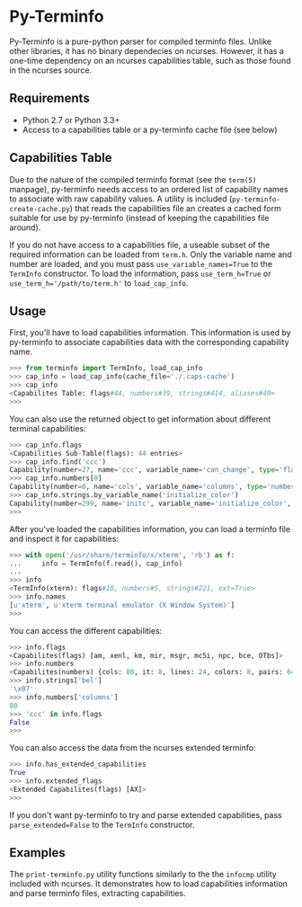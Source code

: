 Py-Terminfo
===========

Py-Terminfo is a pure-python parser for compiled terminfo files.  Unlike other
libraries, it has no binary dependecies on ncurses.  However, it has a one-time
dependency on an ncurses capabilities table, such as those found in the ncurses
source.

Requirements
------------

* Python 2.7 or Python 3.3+
* Access to a capabilities table or a py-terminfo cache file (see below)

Capabilities Table
------------------

Due to the nature of the compiled terminfo format (see the `term(5)` manpage),
py-terminfo needs access to an ordered list of capability names to associate
with raw capability values.  A utility is included
(`py-terminfo-create-cache.py`)  that reads the capabilities file an creates
a cached form suitable for use by py-terminfo (instead of keeping the capabilities
file around).

If you do not have access to a capabilities file, a useable subset of the required
information can be loaded from `term.h`.  Only the variable name and number are
loaded, and you must pass `use_variable_names=True` to the `TermInfo` constructor.
To load the information, pass `use_term_h=True` or `use_term_h='/path/to/term.h'`
to `load_cap_info`.


Usage
-----

First, you'll have to load capabilities information.  This information is used
by py-terminfo to associate capabilities data with the corresponding capability
name.

```python
>>> from terminfo import TermInfo, load_cap_info
>>> cap_info = load_cap_info(cache_file='./.caps-cache')
>>> cap_info
<Capabilites Table: flags#44, numbers#39, strings#414, aliases#49>
>>>
```

You can also use the returned object to get information about different terminal
capabilities:

```python
>>> cap_info.flags
<Capabilities Sub-Table(flags): 44 entries>
>>> cap_info.find('ccc')
Capability(number=27, name='ccc', variable_name='can_change', type='flags', old_cap_name='cc', key_name=None, key_value=None, versions='-----', description='terminal can re-define existing colors')
>>> cap_info.numbers[0]
Capability(number=0, name='cols', variable_name='columns', type='numbers', old_cap_name='co', key_name=None, key_value=None, versions='YBCGE', description='number of columns in a line')
>>> cap_info.strings.by_variable_name('initialize_color')
Capability(number=299, name='initc', variable_name='initialize_color', type='strings', old_cap_name='Ic', key_name=None, key_value=None, versions='-----', description='initialize color #1 to (#2,#3,#4)')
>>>
```

After you've loaded the capabilities information, you can load a terminfo file and inspect
it for capabilities:

```python
>>> with open('/usr/share/terminfo/x/xterm', 'rb') as f:
...     info = TermInfo(f.read(), cap_info)
...
>>> info
<TermInfo(xterm): flags#10, numbers#5, strings#221, ext=True>
>>> info.names
[u'xterm', u'xterm terminal emulator (X Window System)']
>>>
```

You can access the different capabilities:

```python
>>> info.flags
<Capabilites(flags) [am, xenl, km, mir, msgr, mc5i, npc, bce, OTbs]>
>>> info.numbers
<Capabilites(numbers) {cols: 80, it: 8, lines: 24, colors: 8, pairs: 64}>
>>> info.strings['bel']
'\x07'
>>> info.numbers['columns']
80
>>> 'ccc' in info.flags
False
>>>
```

You can also access the data from the ncurses extended terminfo:

```python
>>> info.has_extended_capabilities
True
>>> info.extended_flags
<Extended Capabilites(flags) [AX]>
>>>
```

If you don't want py-terminfo to try and parse extended capabilities,
pass `parse_extended=False` to the `TermInfo` constructor.


Examples
--------

The `print-terminfo.py` utility functions similarly to the the `infocmp` utility
included with ncurses.  It demonstrates how to load capabilities information and
parse terminfo files, extracting capabilities.

